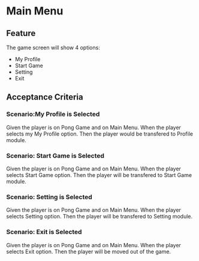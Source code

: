# Main Menu

## Feature

The game screen will show 4 options:

- My Profile
- Start Game
- Setting
- Exit

## Acceptance Criteria

### Scenario:My Profile is Selected

Given the player is on Pong Game
and on Main Menu.
When the player selects my My Profile option.
Then the player would be transfered to Profile module.

### Scenario: Start Game is Selected

Given the player is on Pong Game
and on Main Menu.
When the player selects Start Game option.
Then the player will be transfered to Start Game module.

### Scenario: Setting is Selected

Given the player is on Pong Game
and on Main Menu.
When the player selects Setting option.
Then the player will be transfered to Setting module.

### Scenario: Exit is Selected

Given the player is on Pong Game
and on Main Menu.
When the player selects Exit option.
Then the player will be moved out of the game.
